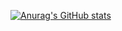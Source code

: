 
[![Anurag's GitHub stats](https://github-readme-stats.vercel.app/api?username=Targoyle?count_private=true)](https://github.com/anuraghazra/github-readme-stats)
